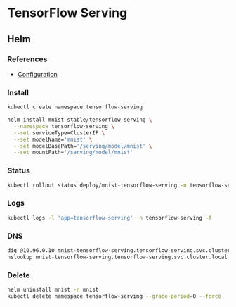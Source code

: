 # TensorFlow Serving

## Helm

### References

- [Configuration](https://github.com/helm/charts/tree/master/stable/tensorflow-serving#configuration)

### Install

```sh
kubectl create namespace tensorflow-serving
```

```sh
helm install mnist stable/tensorflow-serving \
  --namespace tensorflow-serving \
  --set serviceType=ClusterIP \
  --set modelName='mnist' \
  --set modelBasePath='/serving/model/mnist' \
  --set mountPath='/serving/model/mnist'
```

### Status

```sh
kubectl rollout status deploy/mnist-tensorflow-serving -n tensorflow-serving
```

### Logs

```sh
kubectl logs -l 'app=tensorflow-serving' -n tensorflow-serving -f
```

### DNS

```sh
dig @10.96.0.10 mnist-tensorflow-serving.tensorflow-serving.svc.cluster.local +short
nslookup mnist-tensorflow-serving.tensorflow-serving.svc.cluster.local 10.96.0.10
```

### Delete

```sh
helm uninstall mnist -n mnist
kubectl delete namespace tensorflow-serving --grace-period=0 --force
```
